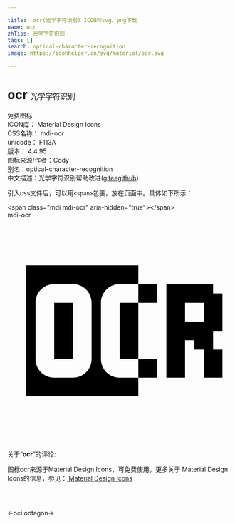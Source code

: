 ```yaml
---

title:  ocr(光学字符识别) ICON转svg、png下载
name: ocr
zhTips: 光学字符识别
tags: []
search: optical-character-recognition
image: https://iconhelper.cn/svg/material/ocr.svg

---
```


# ocr  <small style="font-size: 60%;font-weight: 100">光学字符识别</small>


<div class="detail-page">
<p>
<span><span class="badge-success badge">免费图标</span> </span>
<br/>
<span>
ICON库：
<span class="badge-secondary badge">Material Design Icons</span> 
</span>
<br/>
<span>
CSS名称：
<span class="badge-secondary badge">mdi-ocr</span> 
</span>
<br/>
<span>
unicode：
<span class="badge-secondary badge">F113A</span> 
<copy-btn content='F113A' btn-title=""></copy-btn>
<copy-btn :content='String.fromCodePoint(parseInt("F113A", 16))' btn-title="复制U"></copy-btn>
</span>
<br/>
<span>
版本：
<span class="badge-secondary badge">4.4.95</span> 
</span>
<br/>
<span>图标来源/作者：<span class="badge-light badge">Cody</span></span> 
<br/>
<span>别名：<span class="badge-light badge">optical-character-recognition</span></span><br/><span class="zh-detail">中文描述：<span class="badge-primary badge">光学字符识别</span><span class="help-link"><span>帮助改进</span>(<a href="https://gitee.com/liuwave/icon-helper/edit/master/json/material/ocr.json" target="_blank" rel="noopener noreferrer">gitee</a><a href="https://github.com/liuwave/icon-helper/edit/master/json/material/ocr.json" target="_blank" rel="noopener noreferrer">github</a></span>)</span><br/>
</p>
</div>
<div class="alert alert-dark">
  <i class="mdi mdi-ocr mdi-48px"></i>
  <i class="mdi mdi-ocr mdi-36px"></i>
  <i class="mdi mdi-ocr mdi-24px"></i>
  <i class="mdi mdi-ocr mdi-18px"></i>
</div>
<div>
  <p>引入css文件后，可以用<code>&lt;span&gt;</code>包裹，放在页面中。具体如下所示：    
  </p>
  <div class="alert alert-primary" style="font-size: 14px">
    &lt;span class="mdi mdi-ocr" aria-hidden="true"&gt;&lt;/span&gt;
    <copy-btn content='<span class="mdi mdi-ocr" aria-hidden="true"></span>'></copy-btn>
  </div>
  <div class="alert alert-secondary">
    <i class="mdi mdi-ocr"
    style="font-size: 24px"
    aria-hidden="true"></i> mdi-ocr
    <copy-btn content="mdi-ocr" btn-title="复制图标名称"></copy-btn>
  </div>
</div>
<div id="svg" class="svg-wrap">
<svg xmlns="http://www.w3.org/2000/svg" viewBox="0 0 24 24"><path d="M2 5V19H14V17H12C10.89 17 10 16.11 10 15V9C10 7.89 10.89 7 12 7H14V5M14 7V9H16V7M14 9H12V15H14M14 15V17H16V15M5 7H7C8.11 7 9 7.89 9 9V15C9 16.11 8.11 17 7 17H5C3.89 17 3 16.11 3 15V9C3 7.89 3.89 7 5 7M17 7V17H19V13H20V14H21V17H23V14H22V12H23V8H22V7M5 9V15H7V9M19 9H21V11H19Z" /></svg>
</div>
<detail full-name='mdi-ocr'></detail>
<div class="icon-detail__container">
<p>关于“<b>ocr</b>”的评论:</p>
</div>
<Vssue title="关于“ocr”的评论" />    
<div><p>图标ocr来源于Material Design Icons，可免费使用，更多关于 Material Design Icons的信息，参见：<a target="_blank" href="https://iconhelper.cn/material.html"> Material Design Icons</a>
</p></div>

<div style="padding:2rem 0 " class="page-nav"><p class="inner"><span class="prev">←<router-link to="/icon/oci.html">oci</router-link></span> <span class="next"><router-link to="/icon/octagon.html">octagon</router-link>→</span></p></div>

